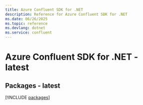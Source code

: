 ```yaml
---
title: Azure Confluent SDK for .NET
description: Reference for Azure Confluent SDK for .NET
ms.date: 06/26/2025
ms.topic: reference
ms.devlang: dotnet
ms.service: confluent
---
```

# Azure Confluent SDK for .NET - latest
## Packages - latest
[!INCLUDE [packages](confluent-index.md)]